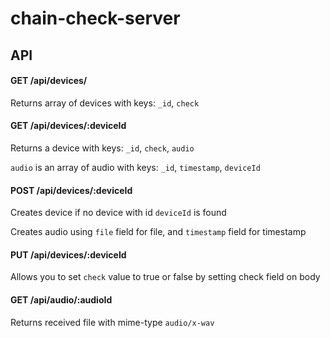 # chain-check-server

## API

#### GET /api/devices/

Returns array of devices with keys: `_id`,  `check`


#### GET /api/devices/:deviceId

Returns a device with keys: `_id`, `check`, `audio`

`audio` is an array of audio with keys: `_id`, `timestamp`, `deviceId`

#### POST /api/devices/:deviceId

Creates device if no device with id `deviceId` is found

Creates audio using `file` field for file, and `timestamp` field for timestamp

#### PUT /api/devices/:deviceId

Allows you to set `check` value to true or false by setting check field on body

#### GET /api/audio/:audioId

Returns received file with mime-type `audio/x-wav`